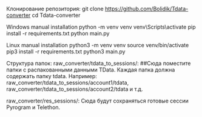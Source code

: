 Клонирование репозитория:
git clone https://github.com/Bolidik/Tdata-converter
cd Tdata-converter


Windows manual installation
python -m venv venv
venv\Scripts\activate
pip install -r requirements.txt
python main.py

Linux manual installation
python3 -m venv venv
source venv/bin/activate
pip3 install -r requirements.txt
python3 main.py

Структура папок:
    raw_converter/tdata_to_sessions/: ##Сюда поместите папки с распакованными данными TData. Каждая папка должна содержать папку tdata.
  Например: 
  raw_converter/tdata_to_sessions/account1/tdata, 
  raw_converter/tdata_to_sessions/account2/tdata и т.д.

raw_converter/res_sessions/: Сюда будут сохраняться готовые сессии Pyrogram и Telethon.
